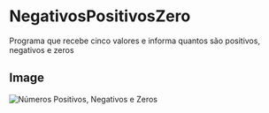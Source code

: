 # NegativosPositivosZero
 Programa que recebe cinco valores e informa quantos são positivos, negativos e zeros

## Image
 ![Números Positivos, Negativos e Zeros](negativospositivoszeros.png)
